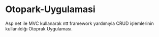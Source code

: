 # Otopark-Uygulamasi
Asp net ile MVC kullanarak ntt framework yardımıyla CRUD işlemlerinin kullanıldığı Otoprak Uygulaması.
